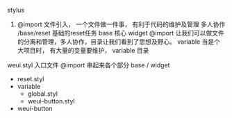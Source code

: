 stylus 
1. @import 文件引入， 一个文件做一件事， 有利于代码的维护及管理 多人协作
/base/reset 基础的reset任务
base 核心 widget 
@import  让我们可以做文件的分离和管理，多人协作，目录让我们看到了思想及野心。
variable 当是个大项目时， 有大量的变量要维护， variable 目录 

weui.styl 入口文件 @import 串起来各个部分 
base /  widget  
- reset.styl
- variable 
  - global.styl
  - weui-button.styl
- weui-button